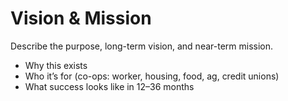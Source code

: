 # Vision & Mission

Describe the purpose, long-term vision, and near-term mission.

- Why this exists
- Who it’s for (co-ops: worker, housing, food, ag, credit unions)
- What success looks like in 12–36 months
